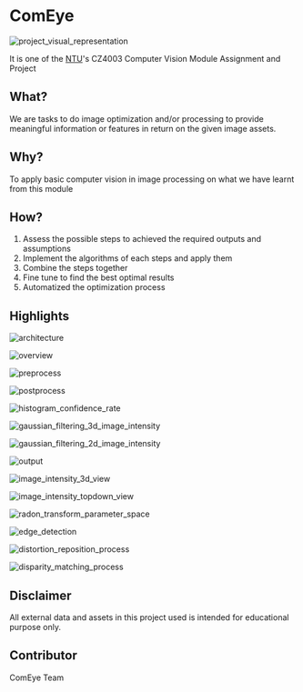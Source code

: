 # ComEye

![project_visual_representation](./README.assets/project_visual_representation.webp)

It is one of the [NTU](https://www.ntu.edu.sg/)'s CZ4003 Computer Vision Module Assignment and Project

## What?

We are tasks to do image optimization and/or processing to provide meaningful information or features in return on the given image assets.

## Why?

To apply basic computer vision in image processing on what we have learnt from this module

## How?

1. Assess the possible steps to achieved the required outputs and assumptions
2. Implement the algorithms of each steps and apply them
3. Combine the steps together
4. Fine tune to find the best optimal results
5. Automatized the optimization process

## Highlights

![architecture](./README.assets/architecture.webp)

![overview](./README.assets/overview.webp)

![preprocess](./README.assets/preprocess.webp)

![postprocess](./README.assets/postprocess.webp)

![histogram_confidence_rate](./README.assets/histogram_confidence_rate.webp)

![gaussian_filtering_3d_image_intensity](./README.assets/gaussian_filtering_3d_image_intensity.webp)

![gaussian_filtering_2d_image_intensity](./README.assets/gaussian_filtering_2d_image_intensity.webp)

![output](./README.assets/output.webp)

![image_intensity_3d_view](./README.assets/image_intensity_3d_view.webp)

![image_intensity_topdown_view](./README.assets/image_intensity_topdown_view.webp)

![radon_transform_parameter_space](./README.assets/radon_transform_parameter_space.webp)

![edge_detection](./README.assets/edge_detection.webp)

![distortion_reposition_process](./README.assets/distortion_reposition_process.webp)

![disparity_matching_process](./README.assets/disparity_matching_process.webp)

## Disclaimer

All external data and assets in this project used is intended for educational purpose only.

## Contributor

ComEye Team

